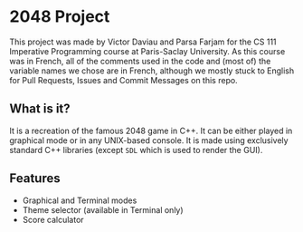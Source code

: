 # 2048 Project
This project was made by Victor Daviau and Parsa Farjam for the CS 111 Imperative Programming course at Paris-Saclay University. As this course was in French, all of the comments used in the code and (most of) the variable names we chose are in French, although we mostly stuck to English for Pull Requests, Issues and Commit Messages on this repo. 

## What is it?
It is a recreation of the famous 2048 game in C++. It can be either played in graphical mode or in any UNIX-based console. It is made using exclusively standard C++ libraries (except `SDL` which is used to render the GUI).

## Features
- Graphical and Terminal modes
- Theme selector (available in Terminal only)
- Score calculator

